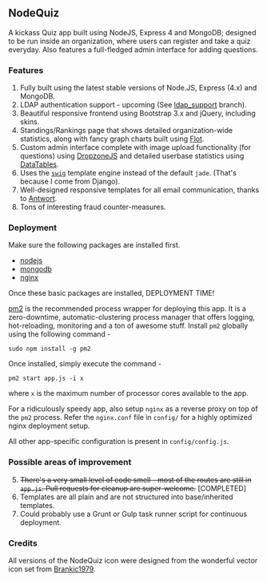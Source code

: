 ## NodeQuiz

A kickass Quiz app built using NodeJS, Express 4 and MongoDB; designed to be run inside an organization, where users can register and take a quiz everyday. Also features a full-fledged admin interface for adding questions.

### Features

 1. Fully built using the latest stable versions of Node.JS, Express (4.x) and MongoDB.
 2. LDAP authentication support - upcoming (See [ldap_support](https://github.com/paambaati/nodequiz/tree/ldap_support) branch).
 3. Beautiful responsive frontend using Bootstrap 3.x and jQuery, including skins.
 4. Standings/Rankings page that shows detailed organization-wide statistics, along with fancy graph charts built using [Flot](http://www.flotcharts.org/ "Flot: Attractive JavaScript plotting for jQuery").
 5. Custom admin interface complete with image upload functionality (for questions) using [DropzoneJS][1] and detailed userbase statistics using [DataTables](http://datatables.net/ "DataTables | Table plug-in for jQuery").
 6. Uses the [`swig`][2] template engine instead of the default `jade`. (That's because I come from Django).
 7. Well-designed responsive templates for all email communication, thanks to [Antwort](http://internations.github.io/antwort/).
 8. Tons of interesting fraud counter-measures.

### Deployment

Make sure the following packages are installed first.

- [nodejs][3]
- [mongodb][4]
- [nginx][5]

Once these basic packages are installed, DEPLOYMENT TIME!

[pm2][6] is the recommended process wrapper for deploying this app. It is a zero-downtime, automatic-clustering process manager that offers logging, hot-reloading, monitoring and a ton of awesome stuff. Install `pm2` globally using the following command -

```
sudo npm install -g pm2
```

Once installed, simply execute the command -

```
pm2 start app.js -i x
```

where `x` is the maximum number of processor cores available to the app.

For a ridiculously speedy app, also setup `nginx` as a reverse proxy on top of the `pm2` process. Refer the `nginx.conf` file in `config/` for a highly optimized nginx deployment setup.

All other app-specific configuration is present in `config/config.js`.

### Possible areas of improvement

 5. ~~There's a very small level of code smell - most of the routes are still in `app.js`. Pull requests for cleanup are super-welcome.~~ [COMPLETED]
 6. Templates are all plain and are not structured into base/inherited templates.
 7. Could probably use a Grunt or Gulp task runner script for continuous deployment.

### Credits
All versions of the NodeQuiz icon were designed from the wonderful vector icon set from [Brankic1979](http://brankic1979.com/icons/ "Free Icons Set designed by Brankic1979").


  [1]: http://dropzonejs.com/
  [2]: http://paularmstrong.github.io/swig/ "Swig - A Node.js and Browser JavaScript Template Engine"
  [3]: https://github.com/joyent/node/wiki/installation
  [4]: http://docs.mongodb.org/manual/tutorial/install-mongodb-on-red-hat-centos-or-fedora-linux/
  [5]: http://nginx.org/en/linux_packages.html
  [6]: https://github.com/unitech/pm2